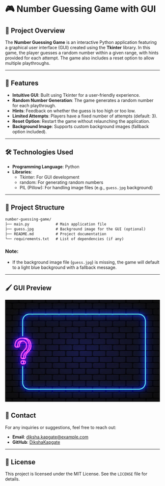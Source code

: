 # 🎮 Number Guessing Game with GUI

## 📌 Project Overview
The **Number Guessing Game** is an interactive Python application featuring a graphical user interface (GUI) created using the **Tkinter** library. In this game, the player guesses a random number within a given range, with hints provided for each attempt. The game also includes a reset option to allow multiple playthroughs.

---

## 🚀 Features
- **Intuitive GUI**: Built using Tkinter for a user-friendly experience.
- **Random Number Generation**: The game generates a random number for each playthrough.
- **Hints**: Feedback on whether the guess is too high or too low.
- **Limited Attempts**: Players have a fixed number of attempts (default: 3).
- **Reset Option**: Restart the game without relaunching the application.
- **Background Image**: Supports custom background images (fallback option included).

---

## 🛠️ Technologies Used
- **Programming Language**: Python
- **Libraries**:
  - Tkinter: For GUI development
  - random: For generating random numbers
  - PIL (Pillow): For handling image files (e.g., `guess.jpg` background)

---

## 📂 Project Structure
```plaintext
number-guessing-game/
├── main.py            # Main application file
├── guess.jpg          # Background image for the GUI (optional)
├── README.md          # Project documentation
└── requirements.txt   # List of dependencies (if any)
```


### Note:
- If the background image file (`guess.jpg`) is missing, the game will default to a light blue background with a fallback message.

---

## 🖌️ GUI Preview
![image alt](https://github.com/Diksha-kapgate/Coding-Samurai/blob/d481602dfa2b8ec31eb9a976fefb3f558a59a9b9/guess.jpg)

## 📧 Contact
For any inquiries or suggestions, feel free to reach out:
- **Email**: diksha.kapgate@example.com
- **GitHub**: [DikshaKapgate](https://github.com/DikshaKapgate)

---

## 📜 License
This project is licensed under the MIT License. See the `LICENSE` file for details.
